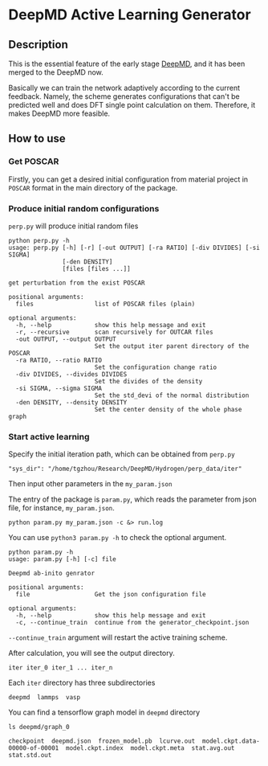 # DeepMD Active Learning Generator

## Description

This is the essential feature of the early stage [DeepMD](https://github.com/deepmodeling/deepmd-kit), and it has been merged to the DeepMD now.

Basically we can train the network adaptively according to the current feedback. Namely, the scheme generates configurations that can't be predicted well and does DFT single point calculation on them. Therefore, it makes DeepMD more feasible.

## How to use

### Get POSCAR

Firstly, you can get a desired initial configuration from material project in `POSCAR` format  in the main directory of the package.

### Produce initial random configurations

`perp.py` will produce initial random files 

```
python perp.py -h
usage: perp.py [-h] [-r] [-out OUTPUT] [-ra RATIO] [-div DIVIDES] [-si SIGMA]
               [-den DENSITY]
               [files [files ...]]

get perturbation from the exist POSCAR

positional arguments:
  files                 list of POSCAR files (plain)

optional arguments:
  -h, --help            show this help message and exit
  -r, --recursive       scan recursively for OUTCAR files
  -out OUTPUT, --output OUTPUT
                        Set the output iter parent directory of the POSCAR
  -ra RATIO, --ratio RATIO
                        Set the configuration change ratio
  -div DIVIDES, --divides DIVIDES
                        Set the divides of the density
  -si SIGMA, --sigma SIGMA
                        Set the std_devi of the normal distribution
  -den DENSITY, --density DENSITY
                        Set the center density of the whole phase graph
```

### Start active learning

Specify the initial iteration path, which can be obtained from `perp.py`

```
"sys_dir": "/home/tgzhou/Research/DeepMD/Hydrogen/perp_data/iter"
```

Then input other parameters in the `my_param.json`

The entry of the package is `param.py`, which reads the parameter from json file, for instance, `my_param.json`.

```
python param.py my_param.json -c &> run.log
```

You can use `python3 param.py -h` to check the optional argument.

```
python param.py -h
usage: param.py [-h] [-c] file

Deepmd ab-inito genrator

positional arguments:
  file                  Get the json configuration file

optional arguments:
  -h, --help            show this help message and exit
  -c, --continue_train  continue from the generator_checkpoint.json
```

``--continue_train`` argument will restart the active training scheme.

After calculation, you will see the output directory.

```
iter iter_0 iter_1 ... iter_n
```

Each `iter` directory has three subdirectories

```
deepmd  lammps  vasp
```

You can find a tensorflow graph model in `deepmd` directory

```
ls deepmd/graph_0

checkpoint  deepmd.json  frozen_model.pb  lcurve.out  model.ckpt.data-00000-of-00001  model.ckpt.index  model.ckpt.meta  stat.avg.out  stat.std.out
```

